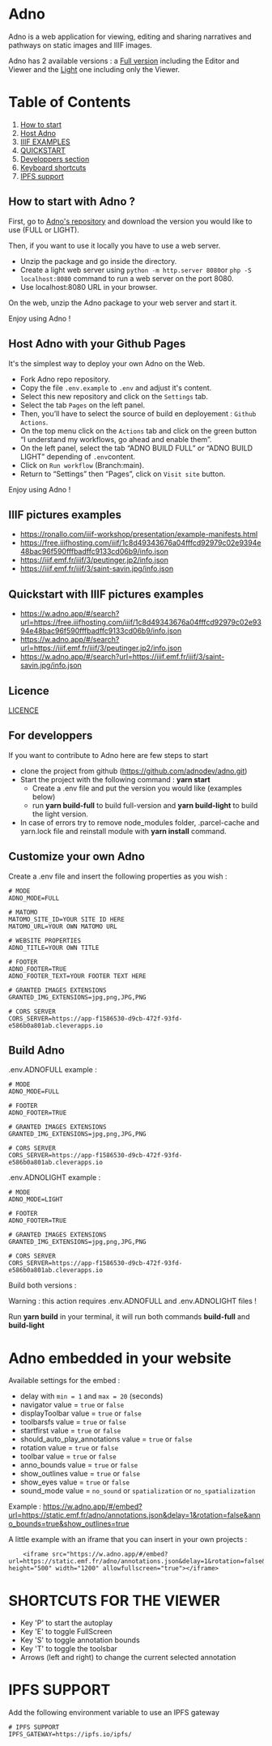 # Adno

Adno is a web application for viewing, editing and sharing narratives and pathways on static images and IIIF images.

Adno has 2 available versions : a [Full version](https://w.adno.app) including the Editor and Viewer and the [Light](https://r.adno.app) one including only the Viewer.

# Table of Contents
1. [How to start](#how-to-start-with-adno-)
2. [Host Adno](#host-adno-with-github-pages)
3. [IIIF EXAMPLES](#iiif-pictures-examples)
4. [QUICKSTART](#quickstart-with-IIIF-pictures-examples)
5. [Developpers section](#for-developpers)
6. [Keyboard shortcuts](#shortcuts-for-the-viewer)
7. [IPFS support](#ipfs-support)

## How to start with Adno ?

First, go to [Adno's repository](https://github.com/adnodev/adno/releases) and download the version you would like to use (FULL or LIGHT). 

Then, if you want to use it locally you have to use a web server.

- Unzip the package and go inside the directory.
- Create a light web server using `python -m http.server 8080`or `php -S localhost:8080` command to run a web server on the port 8080.
- Use localhost:8080 URL in your browser.

On the web, unzip the Adno package to your web server and start it.

Enjoy using Adno !

## Host Adno with your Github Pages

It's the simplest way to deploy your own Adno on the Web.

- Fork Adno repo repository.
- Copy the file `.env.example` to `.env` and adjust it's content. 
- Select this new repository and click on the `Settings` tab.
- Select the tab `Pages` on the left panel. 
- Then, you’ll have to select the source of build en deployement : `Github Actions`.
- On the top menu click on the `Actions` tab and click on the green button “I understand my workflows, go ahead and enable them”.
- On the left panel, select the tab “ADNO BUILD FULL” or “ADNO BUILD LIGHT” depending of `.env`content.
- Click on `Run workflow` (Branch:main).
- Return to “Settings” then “Pages”, click on `Visit site` button.

Enjoy using Adno !

## IIIF pictures examples

* https://ronallo.com/iiif-workshop/presentation/example-manifests.html
* https://free.iiifhosting.com/iiif/1c8d49343676a04fffcd92979c02e9394e48bac96f590fffbadffc9133cd06b9/info.json
* https://iiif.emf.fr/iiif/3/peutinger.jp2/info.json
* https://iiif.emf.fr/iiif/3/saint-savin.jpg/info.json

## Quickstart with IIIF pictures examples

* https://w.adno.app/#/search?url=https://free.iiifhosting.com/iiif/1c8d49343676a04fffcd92979c02e9394e48bac96f590fffbadffc9133cd06b9/info.json
* https://w.adno.app/#/search?url=https://iiif.emf.fr/iiif/3/peutinger.jp2/info.json
* https://w.adno.app/#/search?url=https://iiif.emf.fr/iiif/3/saint-savin.jpg/info.json

## Licence

[LICENCE](https://github.com/adnodev/adno/blob/main/LICENCE)

## For developpers

If you want to contribute to Adno here are few steps to start 

  * clone the project from github (https://github.com/adnodev/adno.git)
  * Start the project with the following command : **yarn start**
    * Create a .env file and put the version you would like (examples below)
    * run **yarn build-full** to build full-version and **yarn build-light** to build the light version.
  * In case of errors try to remove node_modules folder, .parcel-cache and yarn.lock file and reinstall module with **yarn install** command.

## Customize your own Adno

Create a .env file and insert the following properties as you wish :

```
# MODE 
ADNO_MODE=FULL

# MATOMO
MATOMO_SITE_ID=YOUR SITE ID HERE
MATOMO_URL=YOUR OWN MATOMO URL

# WEBSITE PROPERTIES
ADNO_TITLE=YOUR OWN TITLE

# FOOTER
ADNO_FOOTER=TRUE
ADNO_FOOTER_TEXT=YOUR FOOTER TEXT HERE

# GRANTED IMAGES EXTENSIONS
GRANTED_IMG_EXTENSIONS=jpg,png,JPG,PNG

# CORS SERVER
CORS_SERVER=https://app-f1586530-d9cb-472f-93fd-e586b0a801ab.cleverapps.io
```

## Build Adno

.env.ADNOFULL example :

```
# MODE 
ADNO_MODE=FULL

# FOOTER
ADNO_FOOTER=TRUE

# GRANTED IMAGES EXTENSIONS
GRANTED_IMG_EXTENSIONS=jpg,png,JPG,PNG

# CORS SERVER
CORS_SERVER=https://app-f1586530-d9cb-472f-93fd-e586b0a801ab.cleverapps.io
```

.env.ADNOLIGHT example :

```
# MODE 
ADNO_MODE=LIGHT

# FOOTER
ADNO_FOOTER=TRUE

# GRANTED IMAGES EXTENSIONS
GRANTED_IMG_EXTENSIONS=jpg,png,JPG,PNG

# CORS SERVER
CORS_SERVER=https://app-f1586530-d9cb-472f-93fd-e586b0a801ab.cleverapps.io
```

Build both versions :

Warning : this action requires .env.ADNOFULL and .env.ADNOLIGHT files !

Run **yarn build** in your terminal, it will run both commands **build-full** and **build-light**

# Adno embedded in your website

Available settings for the embed :

- delay with `min = 1` and `max = 20` (seconds)
- navigator value = `true` or `false`
- displayToolbar value = `true` or `false`
- toolbarsfs value = `true` or `false`
- startfirst value = `true` or `false`
- should_auto_play_annotations value = `true` or `false`
- rotation value = `true` or `false`
- toolbar value = `true` or `false`
- anno_bounds value = `true` or `false`
- show_outlines value = `true` or `false`
- show_eyes value = `true` or `false`
- sound_mode value = `no_sound` or `spatialization` or `no_spatialization`

Example : https://w.adno.app/#/embed?url=https://static.emf.fr/adno/annotations.json&delay=1&rotation=false&anno_bounds=true&show_outlines=true

A little example with an iframe that you can insert in your own projects :

```
    <iframe src="https://w.adno.app/#/embed?url=https://static.emf.fr/adno/annotations.json&delay=1&rotation=false&anno_bounds=true" height="500" width="1200" allowfullscreen="true"></iframe>

```

# SHORTCUTS FOR THE VIEWER

- Key 'P' to start the autoplay
- Key 'E' to toggle FullScreen
- Key 'S' to toggle annotation bounds
- Key 'T' to toggle the toolsbar
- Arrows (left and right) to change the current selected annotation

# IPFS SUPPORT

Add the following environment variable to use an IPFS gateway

```
# IPFS SUPPORT
IPFS_GATEWAY=https://ipfs.io/ipfs/
```
